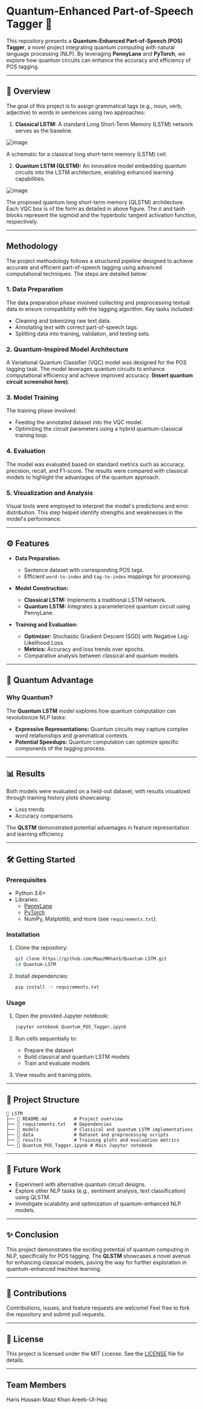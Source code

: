 # Quantum-Enhanced Part-of-Speech Tagger 🌟

This repository presents a **Quantum-Enhanced Part-of-Speech (POS) Tagger**, a novel project integrating quantum computing with natural language processing (NLP). By leveraging **PennyLane** and **PyTorch**, we explore how quantum circuits can enhance the accuracy and efficiency of POS tagging.

---

## 🧩 **Overview**

The goal of this project is to assign grammatical tags (e.g., noun, verb, adjective) to words in sentences using two approaches:

1. **Classical LSTM:** A standard Long Short-Term Memory (LSTM) network serves as the baseline.
   
![image](https://github.com/user-attachments/assets/fb16c47e-13d8-4fa0-8ed5-bf69299a33a1)

A schematic for a classical long short-term memory (LSTM) cell.

2. **Quantum LSTM (QLSTM):** An innovative model embedding quantum circuits into the LSTM architecture, enabling enhanced learning capabilities.
   
![image](https://github.com/user-attachments/assets/0dbd9eb8-a38e-4ebd-b188-349599af6638)

The proposed quantum long short-term memory (QLSTM) architecture. Each VQC box is of the form as detailed in above figure. The σ and tanh blocks represent the sigmoid and the hyperbolic tangent activation function, respectively.

---

## Methodology

The project methodology follows a structured pipeline designed to achieve accurate and efficient part-of-speech tagging using advanced computational techniques. The steps are detailed below:

### 1. Data Preparation
The data preparation phase involved collecting and preprocessing textual data to ensure compatibility with the tagging algorithm. Key tasks included:
- Cleaning and tokenizing raw text data.
- Annotating text with correct part-of-speech tags.
- Splitting data into training, validation, and testing sets.

### 2. Quantum-Inspired Model Architecture
A Variational Quantum Classifier (VQC) model was designed for the POS tagging task. The model leverages quantum circuits to enhance computational efficiency and achieve improved accuracy. **(Insert quantum circuit screenshot here)**.

### 3. Model Training
The training phase involved:
- Feeding the annotated dataset into the VQC model.
- Optimizing the circuit parameters using a hybrid quantum-classical training loop.

### 4. Evaluation
The model was evaluated based on standard metrics such as accuracy, precision, recall, and F1-score. The results were compared with classical models to highlight the advantages of the quantum approach.

### 5. Visualization and Analysis
Visual tools were employed to interpret the model's predictions and error distribution. This step helped identify strengths and weaknesses in the model's performance.

---

## ⚙️ **Features**

- **Data Preparation:** 
  - Sentence dataset with corresponding POS tags.
  - Efficient `word-to-index` and `tag-to-index` mappings for processing.

- **Model Construction:**
  - **Classical LSTM:** Implements a traditional LSTM network.
  - **Quantum LSTM:** Integrates a parameterized quantum circuit using PennyLane.

- **Training and Evaluation:**
  - **Optimizer:** Stochastic Gradient Descent (SGD) with Negative Log-Likelihood Loss.
  - **Metrics:** Accuracy and loss trends over epochs.
  - Comparative analysis between classical and quantum models.

---

## 🚀 **Quantum Advantage**

### Why Quantum?
The **Quantum LSTM** model explores how quantum computation can revolutionize NLP tasks:
- **Expressive Representations:** Quantum circuits may capture complex word relationships and grammatical contexts.
- **Potential Speedups:** Quantum computation can optimize specific components of the tagging process.

---

## 📊 **Results**

Both models were evaluated on a held-out dataset, with results visualized through training history plots showcasing:

- Loss trends
- Accuracy comparisons

The **QLSTM** demonstrated potential advantages in feature representation and learning efficiency. 

---

## 🛠️ **Getting Started**

### Prerequisites
- Python 3.6+
- Libraries: 
  - [PennyLane](https://pennylane.ai/)
  - [PyTorch](https://pytorch.org/)
  - NumPy, Matplotlib, and more (see `requirements.txt`).

### Installation
1. Clone the repository:
   ```bash
   git clone https://github.com/MaazMKhan3/Quantum-LSTM.git
   cd Quantum-LSTM
   ```
2. Install dependencies:
   ```bash
   pip install -r requirements.txt
   ```

### Usage
1. Open the provided Jupyter notebook:
   ```bash
   jupyter notebook Quantum_POS_Tagger.ipynb
   ```
2. Run cells sequentially to:
   - Prepare the dataset
   - Build classical and quantum LSTM models
   - Train and evaluate models

3. View results and training plots.

---

## 📂 **Project Structure**
```
📁 LSTM
├── 📄 README.md          # Project overview
├── 📄 requirements.txt   # Dependencies
├── 📂 models             # Classical and quantum LSTM implementations
├── 📂 data               # Dataset and preprocessing scripts
├── 📂 results            # Training plots and evaluation metrics
└── 📄 Quantum_POS_Tagger.ipynb # Main Jupyter notebook
```

---

## 🤔 **Future Work**

- Experiment with alternative quantum circuit designs.
- Explore other NLP tasks (e.g., sentiment analysis, text classification) using QLSTM.
- Investigate scalability and optimization of quantum-enhanced NLP models.

---

## ✨ **Conclusion**

This project demonstrates the exciting potential of quantum computing in NLP, specifically for POS tagging. The **QLSTM** showcases a novel avenue for enhancing classical models, paving the way for further exploration in quantum-enhanced machine learning.

---

## 🤝 **Contributions**

Contributions, issues, and feature requests are welcome! Feel free to fork the repository and submit pull requests.

---

## 📜 **License**

This project is licensed under the MIT License. See the [LICENSE](LICENSE) file for details.

---

## **Team Members**

Haris Hussain
Maaz Khan
Areeb-Ul-Haq
